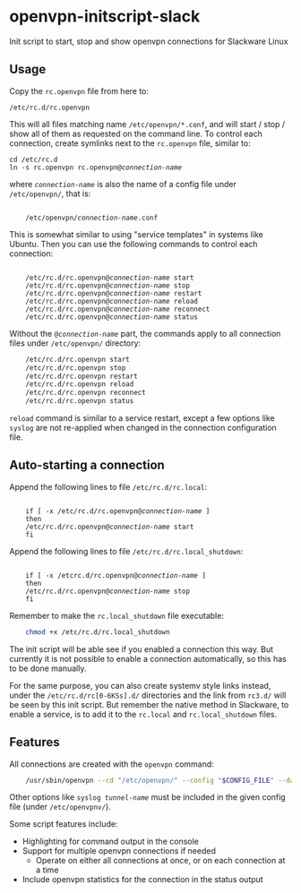 # openvpn-initscript-slack
Init script to start, stop and show openvpn connections for Slackware Linux

## Usage
Copy the `rc.openvpn` file from here to:

    /etc/rc.d/rc.openvpn

This will all files matching name `/etc/openvpn/*.conf`, and will start / stop / show all
of them as requested on the command line. To control each connection, create symlinks
next to the `rc.openvpn` file, similar to:
<pre><code>cd /etc/rc.d
ln -s rc.openvpn rc.openvpn@<em>connection-name</em>
</code></pre>
where <code><em>connection-name</em></code> is also the name of a config file under `/etc/openvpn/`, that is:
<pre><code>
    /etc/openvpn/<em>connection-name</em>.conf
</code></pre>
This is somewhat similar to using "service templates" in systems like Ubuntu. Then you can 
use the following commands to control each connection:
<pre><code>
    /etc/rc.d/rc.openvpn@<em>connection-name</em> start
    /etc/rc.d/rc.openvpn@<em>connection-name</em> stop
    /etc/rc.d/rc.openvpn@<em>connection-name</em> restart
    /etc/rc.d/rc.openvpn@<em>connection-name</em> reload
    /etc/rc.d/rc.openvpn@<em>connection-name</em> reconnect
    /etc/rc.d/rc.openvpn@<em>connection-name</em> status
</code></pre>
Without the <code>@<em>connection-name</em></code> part, the commands apply to all connection files under
`/etc/openvpn/` directory:
```sh
    /etc/rc.d/rc.openvpn start
    /etc/rc.d/rc.openvpn stop
    /etc/rc.d/rc.openvpn restart
    /etc/rc.d/rc.openvpn reload
    /etc/rc.d/rc.openvpn reconnect
    /etc/rc.d/rc.openvpn status
```
`reload` command is similar to a service restart, except a few 
options like `syslog` are not re-applied when changed in the connection configuration file. 

## Auto-starting a connection
Append the following lines to file `/etc/rc.d/rc.local`:
<pre><code>
    if [ -x /etc/rc.d/rc.openvpn@<em>connection-name</em> ]
    then
	/etc/rc.d/rc.openvpn@<em>connection-name</em> start
    fi
</code></pre>
Append the following lines to file `/etc/rc.d/rc.local_shutdown`:
<pre><code>
    if [ -x /etcrc.d/rc.openvpn@<em>connection-name</em> ]
    then
	/etc/rc.d/rc.openvpn@<em>connection-name</em> stop
    fi
</code></pre>

Remember to make the `rc.local_shutdown` file executable:
```sh
    chmod +x /etc/rc.d/rc.local_shutdown
```

The init script will be able see if you enabled a connection this way. But currently it
is not possible to enable a connection automatically, so this has to be done manually.

For the same purpose, you can also create systemv style links instead, under the
`/etc/rc.d/rc[0-6KSs].d/` directories and the link from `rc3.d/` will be seen by this init
script. But remember the native method in Slackware, to enable a service, is to 
add it to the `rc.local` and `rc.local_shutdown` files.

## Features
All connections are created with the `openvpn` command:
```sh
    /usr/sbin/openvpn --cd "/etc/openvpn/" --config "$CONFIG_FILE" --daemon
```
Other options like <code>syslog <em>tunnel-name</em></code> must be included in the given config file
(under `/etc/openvpnv/`).

Some script features include:
 * Highlighting for command output in the console
 * Support for multiple openvpn connections if needed
     * Operate on either all connections at once, or on each connection at a time
 * Include openvpn statistics for the connection in the status output

